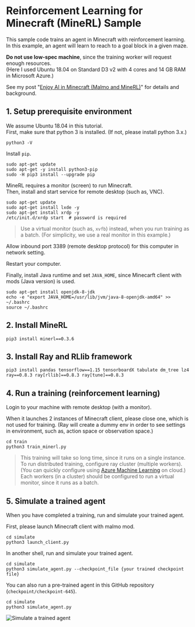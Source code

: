 # Reinforcement Learning for Minecraft (MineRL) Sample

This sample code trains an agent in Minecraft with reinforcement learning.    
In this example, an agent will learn to reach to a goal block in a given maze.

**Do not use low-spec machine**, since the training worker will request enough resources.    
(Here I used Ubuntu 18.04 on Standard D3 v2 with 4 cores and 14 GB RAM in Microsoft Azure.)

See my post "[Enjoy AI in Minecraft (Malmo and MineRL)](https://tsmatz.wordpress.com/2020/07/09/minerl-and-malmo-reinforcement-learning-in-minecraft/)" for details and background.

## 1. Setup prerequisite environment

We assume Ubuntu 18.04 in this tutorial.    
First, make sure that python 3 is installed. (If not, please install python 3.x.)

```
python3 -V
```

Install ```pip```.

```
sudo apt-get update
sudo apt-get -y install python3-pip
sudo -H pip3 install --upgrade pip
```

MineRL requires a monitor (screen) to run Minecraft.    
Then, install and start service for remote desktop (such as, VNC).

```
sudo apt-get update
sudo apt-get install lxde -y
sudo apt-get install xrdp -y
/etc/init.d/xrdp start  # password is required
```

> Use a virtual monitor (such as, ```xvfb```) instead, when you run training as a batch. (For simplicity, we use a real monitor in this example.)

Allow inbound port 3389 (remote desktop protocol) for this computer in network setting.

Restart your computer.

Finally, install Java runtime and set ```JAVA_HOME```, since Minecarft client with mods (Java version) is used.

```
sudo apt-get install openjdk-8-jdk
echo -e "export JAVA_HOME=/usr/lib/jvm/java-8-openjdk-amd64" >> ~/.bashrc
source ~/.bashrc
```

## 2. Install MineRL

```
pip3 install minerl==0.3.6
```

## 3. Install Ray and RLlib framework

```
pip3 install pandas tensorflow==1.15 tensorboardX tabulate dm_tree lz4 ray==0.8.3 ray[rllib]==0.8.3 ray[tune]==0.8.3
```

## 4. Run a training (reinforcement learning)

Login to your machine with remote desktop (with a monitor).

When it launches 2 instances of Minecraft client, please close one, which is not used for training. (Ray will create a dummy env in order to see settings in environment, such as, action space or observation space.)

```
cd train
python3 train_minerl.py
```

> This training will take so long time, since it runs on a single instance. To run distributed training, configure ray cluster (multiple workers). (You can quickly configure using [Azure Machine Learning](https://tsmatz.wordpress.com/2018/11/20/azure-machine-learning-services/) on cloud.)
> Each workers (in a cluster) should be configured to run a virtual monitor, since it runs as a batch.

## 5. Simulate a trained agent

When you have completed a training, run and simulate your trained agent.

First, please launch Minecraft client with malmo mod.

```
cd simulate
python3 launch_client.py
```

In another shell, run and simulate your trained agent.

```
cd simulate
python3 simulate_agent.py --checkpoint_file {your trained checkpoint file}
```

You can also run a pre-trained agent in this GitHub repository (```checkpoint/checkpoint-645```).

```
cd simulate
python3 simulate_agent.py
```

![Simulate a trained agent](https://tsmatz.files.wordpress.com/2020/07/20200717_rollout_capture.gif)

